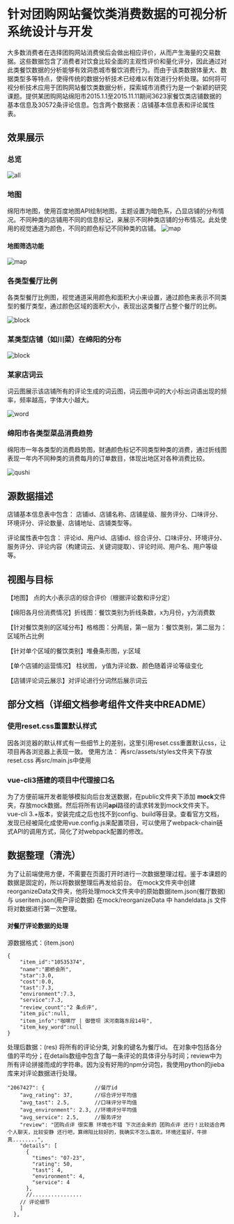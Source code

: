 # 针对团购网站餐饮类消费数据的可视分析系统设计与开发

大多数消费者在选择团购网站消费侯后会做出相应评价，从而产生海量的交易数据。这些数据包含了消费者对饮食比较全面的主观性评价和量化评分，因此通过对此类餐饮数据的分析能够有效洞悉城市餐饮消费行为。而由于该类数据体量大、数据类型多等特点，使得传统的数据分析技术已经难以有效进行分析处理。如何将可视分析技术应用于团购网站餐饮类数据分析，探索城市消费行为是一个新颖的研究课题。提供某团购网站绵阳市2015.1.1至2015.11.11期间3623家餐饮类店铺数据的基本信息及30572条评论信息。包含两个数据表：店铺基本信息表和评论属性表。


## 效果展示

### 总览
![all](IMG/all.png)

### 地图
绵阳市地图，使用百度地图API绘制地图，主题设置为暗色系，凸显店铺的分布情况。不同种类的店铺用不同的信息标记，来展示不同种类店铺的分布情况。此处使用的视觉通道为颜色，不同的颜色标记不同种类的店铺。
![map](IMG/map0.png)

#### 地图筛选功能
![map](IMG/map2.png)


### 各类型餐厅比例
各类型餐厅比例图，视觉通道采用颜色和面积大小来设置，通过颜色来表示不同类型的餐厅类型，通过颜色区域的面积大小，表现出这类餐厅占整个餐厅的比例。

![block](IMG/block1.png)


### 某类型店铺（如川菜）在绵阳的分布

![block](IMG/block2.png)


### 某家店词云
词云图展示该店铺所有的评论生成的词云图，词云图中词的大小标出词语出现的频率，频率越高，字体大小越大。

![word](IMG/word.png)



### 绵阳市各类型菜品消费趋势
绵阳市一年各类型的消费趋势图，财通颜色标记不同类型种类的消费，通过折线图表现一年内不同种类的消费每月的订单数目，体现出地区对各种消费比较。

![qushi](IMG/qushi.png)





## 源数据描述
店铺基本信息表中包含：
店铺id、店铺名称、店铺星级、服务评分、口味评分、环境评分、评论数量、店铺地址、店铺类型等。

评论属性表中包含：
评论id、用户id、店铺id、综合评分、口味评分、环境评分、服务评分、评论内容（构建词云、关键词提取）、评论时间、用户名、用户等级等。





## 视图与目标

【地图】 点的大小表示店的综合评价（根据评论数和评分定）

【绵阳各月份消费情况】折线图：餐饮类别为折线条数，x为月份，y为消费数

【针对餐饮类别的区域分布】格格图：分两层，第一层为：餐饮类别，第二层为：区域所占比例

【针对单个区域的餐饮类别】堆叠条形图，y:区域

【单个店铺的运营情况】 柱状图， y值为评论数、颜色随着评论等级变化

【店铺评论词云展示】对评论进行分词然后展示词云


## 部分文档（详细文档参考组件文件夹中README）

### 使用reset.css重置默认样式
因各浏览器的默认样式有一些细节上的差别，这里引用reset.css重置默认css，让项目再各浏览器上表现一致。
使用方法：
再src/assets/styles文件夹下存放reset.css 再src/main.js中使用

### vue-cli3搭建的项目中代理接口名
为了方便前端开发者能够模拟向后台发送数据，在public文件夹下添加 **mock**文件夹，存放mock数据。然后将所有访问**api**路径的请求转发到mock文件夹下。
vue-cli 3.+版本，安装完成之后也找不到config、build等目录。查看官方文档，发现已经被简化成使用vue.config.js来配置项目，可以使用了webpack-chain链式API的调用方式，简化了对webpack配置的修改。

## 数据整理（清洗）
为了让前端使用方便，不需要在页面打开时进行一次数据整理过程。鉴于本课题的数据是固定的，所以将数据整理后再发给前台。
在mock文件夹中创建reorganizeData文件夹，他将处理mock文件夹中的原始数据item.json(餐厅数据) 与 useritem.json(用户评论数据)
在mock/reorganizeData 中 handeldata.js 文件将对数据进行第一次整理。
#### 对餐厅评论数据的处理
源数据格式：(item.json)
```
{
    "item_id":"10535374",
    "name":"廊桥会所",
    "star":3.0,
    "cost":0.0,
    "tast":7.3,
    "environment":7.3,
    "service":7.3,
    "review_count":"2 条点评",
    "item_pic":null,
    "item_info":"咖啡厅 | 御营坝 滨河南路东段14号",
    "item_key_word":null
}
```
处理后数据：(res)
将所有的评论分类, 对象的键名为餐厅id。 在对象中包括各分值的平均分；在details数组中包含了每一条评论的具体评分与时间；review中为所有评论拼接而成的字符串。因为没有好用的npm分词包，我使用python的jieba库来对评论数据进行处理。
```
"2067427": {                //餐厅id
    "avg_rating": 37,       //综合评分平均值
    "avg_tast": 2.5,        //口味评分平均值
    "avg_environment": 2.3, //环境评分平均值
    "avg_service": 2.5,     //服务评分
    "review": "团购点评 很实惠 环境也不错 下次还会来的 团购点评 还行！比较适合两个人聊天，比较安静 还行吧，算绵阳比较好的，我确实不怎么喜欢。环境还蛮好，牛排真........",
    "details": [
      {
        "times": "07-23",
        "rating": 50,
        "tast": 4,
        "environment": 4,
        "service": 4
      },
      //................
    // 评论细节
    ]
  },
```
